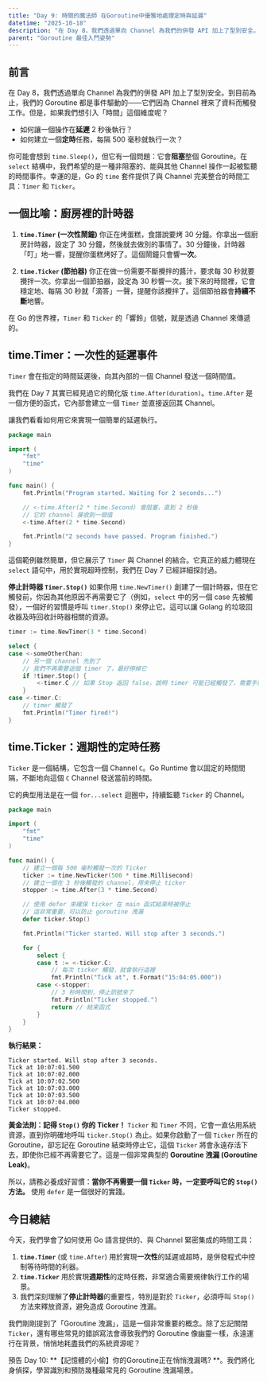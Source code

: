```yaml
---
title: "Day 9: 時間的魔法師 在Goroutine中優雅地處理定時與延遲"
datetime: "2025-10-18"
description: "在 Day 8，我們透過單向 Channel 為我們的併發 API 加上了型別安全。到目前為止，我們的 Goroutine 都是事件驅動的——它們因為 Channel 裡來了資料而觸發工作。但是，如果我們想引入「時間」這個維度呢？"
parent: "Goroutine 最佳入門姿勢"
---
```


## 前言

在 Day 8，我們透過單向 Channel 為我們的併發 API 加上了型別安全。到目前為止，我們的 Goroutine 都是事件驅動的——它們因為 Channel 裡來了資料而觸發工作。但是，如果我們想引入「時間」這個維度呢？

*   如何讓一個操作在**延遲** 2 秒後執行？
*   如何建立一個**定時**任務，每隔 500 毫秒就執行一次？

你可能會想到 `time.Sleep()`，但它有一個問題：它會**阻塞**整個 Goroutine。在 `select` 結構中，我們希望的是一種非阻塞的、能與其他 Channel 操作一起被監聽的時間事件。幸運的是，Go 的 `time` 套件提供了與 Channel 完美整合的時間工具：`Timer` 和 `Ticker`。

## 一個比喻：廚房裡的計時器

1.  **`time.Timer` (一次性鬧鐘)**
    你正在烤蛋糕，食譜說要烤 30 分鐘。你拿出一個廚房計時器，設定了 30 分鐘，然後就去做別的事情了。30 分鐘後，計時器「叮」地一響，提醒你蛋糕烤好了。這個鬧鐘只會響**一次**。

2.  **`time.Ticker` (節拍器)**
    你正在做一份需要不斷攪拌的醬汁，要求每 30 秒就要攪拌一次。你拿出一個節拍器，設定為 30 秒響一次。接下來的時間裡，它會穩定地、每隔 30 秒就「滴答」一聲，提醒你該攪拌了。這個節拍器會**持續不斷**地響。

在 Go 的世界裡，`Timer` 和 `Ticker` 的「響鈴」信號，就是透過 Channel 來傳遞的。

## time.Timer：一次性的延遲事件

`Timer` 會在指定的時間延遲後，向其內部的一個 Channel 發送一個時間值。

我們在 Day 7 其實已經見過它的簡化版 `time.After(duration)`。`time.After` 是一個方便的函式，它內部會建立一個 `Timer` 並直接返回其 Channel。

讓我們看看如何用它來實現一個簡單的延遲執行。

```go
package main

import (
	"fmt"
	"time"
)

func main() {
	fmt.Println("Program started. Waiting for 2 seconds...")

	// <-time.After(2 * time.Second) 會阻塞，直到 2 秒後
	// 它的 channel 接收到一個值
	<-time.After(2 * time.Second)

	fmt.Println("2 seconds have passed. Program finished.")
}
```

這個範例雖然簡單，但它展示了 `Timer` 與 Channel 的結合。它真正的威力體現在 `select` 語句中，用於實現超時控制，我們在 Day 7 已經詳細探討過。

**停止計時器 `Timer.Stop()`**
如果你用 `time.NewTimer()` 創建了一個計時器，但在它觸發前，你因為其他原因不再需要它了（例如，`select` 中的另一個 case 先被觸發），一個好的習慣是呼叫 `timer.Stop()` 來停止它。這可以讓 Golang 的垃圾回收器及時回收計時器相關的資源。

```go
timer := time.NewTimer(3 * time.Second)

select {
case <-someOtherChan:
    // 另一個 channel 先到了
    // 我們不再需要這個 timer 了，最好停掉它
    if !timer.Stop() {
        <-timer.C // 如果 Stop 返回 false，說明 timer 可能已經觸發了，需要手動排空 channel
    }
case <-timer.C:
    // timer 觸發了
    fmt.Println("Timer fired!")
}
```

## time.Ticker：週期性的定時任務

`Ticker` 是一個結構，它包含一個 Channel `C`。Go Runtime 會以固定的時間間隔，不斷地向這個 `C` Channel 發送當前的時間。

它的典型用法是在一個 `for...select` 迴圈中，持續監聽 `Ticker` 的 Channel。

```go
package main

import (
	"fmt"
	"time"
)

func main() {
	// 建立一個每 500 毫秒觸發一次的 Ticker
	ticker := time.NewTicker(500 * time.Millisecond)
	// 建立一個在 3 秒後觸發的 channel，用來停止 ticker
	stopper := time.After(3 * time.Second)

	// 使用 defer 來確保 ticker 在 main 函式結束時被停止
	// 這非常重要，可以防止 goroutine 洩漏
	defer ticker.Stop()

	fmt.Println("Ticker started. Will stop after 3 seconds.")

	for {
		select {
		case t := <-ticker.C:
			// 每次 ticker 觸發，就會執行這裡
			fmt.Println("Tick at", t.Format("15:04:05.000"))
		case <-stopper:
			// 3 秒時間到，停止訊號來了
			fmt.Println("Ticker stopped.")
			return // 結束函式
		}
	}
}
```
**執行結果：**
```text
Ticker started. Will stop after 3 seconds.
Tick at 10:07:01.500
Tick at 10:07:02.000
Tick at 10:07:02.500
Tick at 10:07:03.000
Tick at 10:07:03.500
Tick at 10:07:04.000
Ticker stopped.
```

**黃金法則：記得 `Stop()` 你的 Ticker！**
`Ticker` 和 `Timer` 不同，它會一直佔用系統資源，直到你明確地呼叫 `ticker.Stop()` 為止。如果你啟動了一個 `Ticker` 所在的 Goroutine，卻忘記在 Goroutine 結束時停止它，這個 `Ticker` 將會永遠存活下去，即使你已經不再需要它了。這是一個非常典型的 **Goroutine 洩漏 (Goroutine Leak)**。

所以，請務必養成好習慣：**當你不再需要一個 `Ticker` 時，一定要呼叫它的 `Stop()` 方法。** 使用 `defer` 是一個很好的實踐。

## 今日總結

今天，我們學會了如何使用 Go 語言提供的、與 Channel 緊密集成的時間工具：
1.  **`time.Timer`** (或 `time.After`) 用於實現**一次性**的延遲或超時，是併發程式中控制等待時間的利器。
2.  **`time.Ticker`** 用於實現**週期性**的定時任務，非常適合需要規律執行工作的場景。
3.  我們深刻理解了**停止計時器**的重要性，特別是對於 `Ticker`，必須呼叫 `Stop()` 方法來釋放資源，避免造成 Goroutine 洩漏。

我們剛剛提到了「Goroutine 洩漏」，這是一個非常重要的概念。除了忘記關閉 `Ticker`，還有哪些常見的錯誤寫法會導致我們的 Goroutine 像幽靈一樣，永遠運行在背景，悄悄地耗盡我們的系統資源呢？

預告 Day 10: **【記憶體的小偷】你的Goroutine正在悄悄洩漏嗎? **。我們將化身偵探，學習識別和預防幾種最常見的 Goroutine 洩漏場景。
